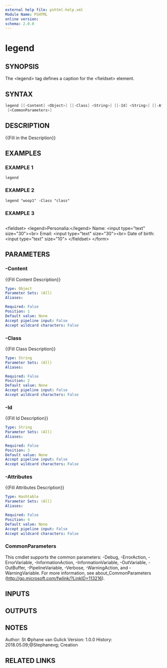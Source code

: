 ```yaml
---
external help file: pshtml-help.xml
Module Name: PSHTML
online version:
schema: 2.0.0
---
```


# legend

## SYNOPSIS
The \<legend\> tag defines a caption for the \<fieldset\> element.

## SYNTAX

``` powershell
legend [[-Content] <Object>] [[-Class] <String>] [[-Id] <String>] [[-Attributes] <Hashtable>]
 [<CommonParameters>]
```

## DESCRIPTION
{{Fill in the Description}}

## EXAMPLES

### EXAMPLE 1
```
legend
```

### EXAMPLE 2
```
legend "woop1" -Class "class"
```

### EXAMPLE 3
```

```

\<fieldset\>
    \<legend\>Personalia:\</legend\>
    Name: \<input type="text" size="30"\>\<br\>
    Email: \<input type="text" size="30"\>\<br\>
    Date of birth: \<input type="text" size="10"\>
\</fieldset\>
\</form\>

## PARAMETERS

### -Content
{{Fill Content Description}}

```yaml
Type: Object
Parameter Sets: (All)
Aliases:

Required: False
Position: 1
Default value: None
Accept pipeline input: False
Accept wildcard characters: False
```

### -Class
{{Fill Class Description}}

```yaml
Type: String
Parameter Sets: (All)
Aliases:

Required: False
Position: 2
Default value: None
Accept pipeline input: False
Accept wildcard characters: False
```

### -Id
{{Fill Id Description}}

```yaml
Type: String
Parameter Sets: (All)
Aliases:

Required: False
Position: 3
Default value: None
Accept pipeline input: False
Accept wildcard characters: False
```

### -Attributes
{{Fill Attributes Description}}

```yaml
Type: Hashtable
Parameter Sets: (All)
Aliases:

Required: False
Position: 4
Default value: None
Accept pipeline input: False
Accept wildcard characters: False
```

### CommonParameters
This cmdlet supports the common parameters: -Debug, -ErrorAction, -ErrorVariable, -InformationAction, -InformationVariable, -OutVariable, -OutBuffer, -PipelineVariable, -Verbose, -WarningAction, and -WarningVariable.
For more information, see about_CommonParameters (http://go.microsoft.com/fwlink/?LinkID=113216).

## INPUTS

## OUTPUTS

## NOTES
Author: St ©phane van Gulick
Version: 1.0.0
History:
    2018.05.09;@Stephanevg; Creation

## RELATED LINKS
